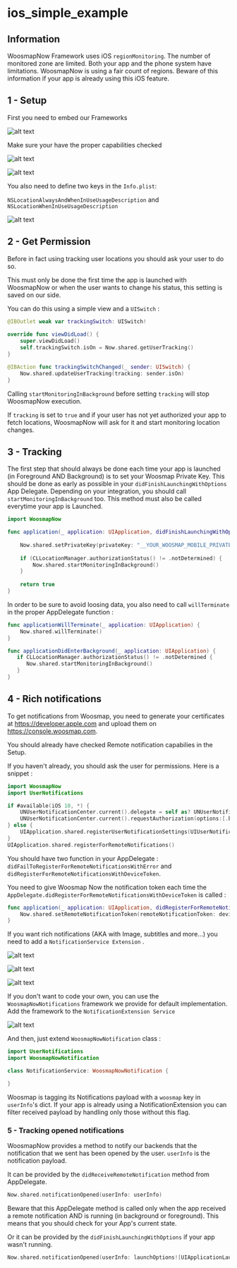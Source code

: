 # ios_simple_example

## Information

WoosmapNow Framework uses iOS `regionMonitoring`. 
The number of monitored zone are limited. Both your app and the phone system have limitations. 
WoosmapNow is using a fair count of regions. 
Beware of this information if your app is already using this iOS feature.

## 1 - Setup

First you need to embed our Frameworks

![alt text](./ios-doc-assets/add_frameworks.png "Add the WoosmapNow Frameworks")

Make sure your have the proper capabilities checked

![alt text](./ios-doc-assets/add_capabilities_background.png "Check the capabilities background")

![alt text](./ios-doc-assets/add_capabilities_notifications.png "Check the capabilities notifications")

You also need to define two keys in the `Info.plist`: 

`NSLocationAlwaysAndWhenInUseUsageDescription` and `NSLocationWhenInUseUsageDescription`

![alt text](./ios-doc-assets/add_mandatory_privacy_info.png "Update Info.plist")

## 2 - Get Permission

Before in fact using tracking user locations you should ask your user to do so.

This must only be done the first time the app is launched with WoosmapNow or when the user wants to change his status, this setting is saved on our side.

You can do this using a simple view and a `UISwitch` : 

```swift
@IBOutlet weak var trackingSwitch: UISwitch!
    
override func viewDidLoad() {
    super.viewDidLoad()
    self.trackingSwitch.isOn = Now.shared.getUserTracking()
}

@IBAction func trackingSwitchChanged(_ sender: UISwitch) {
    Now.shared.updateUserTracking(tracking: sender.isOn)
}
```

Calling `startMonitoringInBackground` before setting `tracking` will stop WoosmapNow execution.

If `tracking` is set to `true` and if your user has not yet authorized your app to fetch locations, WoosmapNow will ask for it and start monitoring location changes.

## 3 - Tracking

The first step that should always be done each time your app is launched (in Foreground AND Background) is to set your Woosmap Private Key.
This should be done as early as possible in your `didFinishLaunchingWithOptions` App Delegate. 
Depending on your integration, you should call `startMonitoringInBackground` too. This method must also be called everytime your app is Launched. 

```swift
import WoosmapNow

func application(_ application: UIApplication, didFinishLaunchingWithOptions launchOptions: [UIApplicationLaunchOptionsKey: Any]?) -> Bool {
        
    Now.shared.setPrivateKey(privateKey: "__YOUR_WOOSMAP_MOBILE_PRIVATE_KEY__")
    
    if (CLLocationManager.authorizationStatus() != .notDetermined) {
        Now.shared.startMonitoringInBackground()
    }
    
    return true
}
```

In order to be sure to avoid loosing data, you also need to call `willTerminate` in the proper AppDelegate function : 
```swift
func applicationWillTerminate(_ application: UIApplication) {
    Now.shared.willTerminate()
}
```

```swift
func applicationDidEnterBackground(_ application: UIApplication) {
   if CLLocationManager.authorizationStatus() != .notDetermined {
      Now.shared.startMonitoringInBackground()
   }
}
```


## 4 - Rich notifications

To get notifications from Woosmap, you need to generate your certificates at https://developer.apple.com and upload them on https://console.woosmap.com.

You should already have checked Remote notification capabilies in the Setup.

If you haven't already, you should ask the user for permissions. Here is a snippet : 

```swift
import WoosmapNow
import UserNotifications

if #available(iOS 10, *) {
    UNUserNotificationCenter.current().delegate = self as? UNUserNotificationCenterDelegate
    UNUserNotificationCenter.current().requestAuthorization(options:[.badge, .alert, .sound]) { granted, error in }
} else {
    UIApplication.shared.registerUserNotificationSettings(UIUserNotificationSettings(types: [.badge, .sound, .alert], categories: nil))
}
UIApplication.shared.registerForRemoteNotifications()
```

You should have two function in your AppDelegate : `didFailToRegisterForRemoteNotificationsWithError` and `didRegisterForRemoteNotificationsWithDeviceToken`.

You need to give Woosmap Now the notification token each time the `AppDelegate.didRegisterForRemoteNotificationsWithDeviceToken` is called : 

```swift
func application(_ application: UIApplication, didRegisterForRemoteNotificationsWithDeviceToken deviceToken: Data){
    Now.shared.setRemoteNotificationToken(remoteNotificationToken: deviceToken)
}
```

If you want rich notifications (AKA with Image, subtitles and more...) you need to add a `NotificationService Extension` .

![alt text](./ios-doc-assets/add_target.png "Add target")

![alt text](./ios-doc-assets/select_notification_extension.png "Notification Service Extension")

![alt text](./ios-doc-assets/add_notification_service.png "Finish")

If you don't want to code your own, you can use the `WoosmapNowNotifications` framework we provide for default implementation. Add the framework to the `NotificationExtension Service`

![alt text](./ios-doc-assets/add_framework_notifications.png "Add target")

And then, just extend `WoosmapNowNotification` class : 

```swift
import UserNotifications
import WoosmapNowNotification

class NotificationService: WoosmapNowNotification {

}
```

Woosmap is tagging its Notifications payload with a `woosmap` key in `userInfo`'s dict. 
If your app is already using a NotificationExtension you can filter received payload by handling only those without this flag.

### 5 - Tracking opened notifications

WoosmapNow provides a method to notify our backends that the notification that we sent has been opened by the user.
`userInfo` is the notification payload. 

It can be provided by the `didReceiveRemoteNotification` method from AppDelegate. 

```swift
Now.shared.notificationOpened(userInfo: userInfo)
```

Beware that this AppDelegate method is called only when the app received a remote notification AND is running (in background or foreground).
This means that you should check for your App's current state.

Or it can be provided by the `didFinishLaunchingWithOptions` if your app wasn't running.
 
```swift
Now.shared.notificationOpened(userInfo: launchOptions![UIApplicationLaunchOptionsKey.remoteNotification])
```



